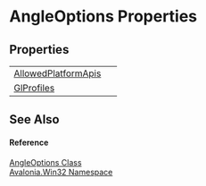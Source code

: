 # AngleOptions Properties




## Properties
<table>
<tr>
<td><a href="P_Avalonia_Win32_AngleOptions_AllowedPlatformApis">AllowedPlatformApis</a></td>
<td> </td>
</tr>
<tr>
<td><a href="P_Avalonia_Win32_AngleOptions_GlProfiles">GlProfiles</a></td>
<td> </td>
</tr>
</table>

## See Also


#### Reference
<a href="T_Avalonia_Win32_AngleOptions">AngleOptions Class</a>  
<a href="N_Avalonia_Win32">Avalonia.Win32 Namespace</a>  

